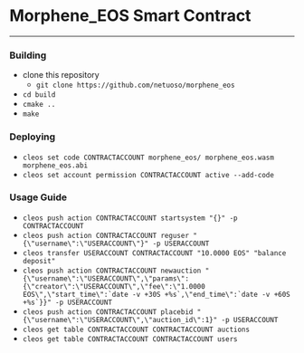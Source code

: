 # Morphene_EOS Smart Contract

---

### Building
- clone this repository
	- `git clone https://github.com/netuoso/morphene_eos`
- `cd build`
- `cmake ..`
- `make`

### Deploying
- `cleos set code CONTRACTACCOUNT morphene_eos/ morphene_eos.wasm morphene_eos.abi`
- `cleos set account permission CONTRACTACCOUNT active --add-code`

### Usage Guide
- `cleos push action CONTRACTACCOUNT startsystem "{}" -p CONTRACTACCOUNT`
- `cleos push action CONTRACTACCOUNT reguser "{\"username\":\"USERACCOUNT\"}" -p USERACCOUNT`
- `cleos transfer USERACCOUNT CONTRACTACCOUNT "10.0000 EOS" "balance deposit"`
- ```cleos push action CONTRACTACCOUNT newauction "{\"username\":\"USERACCOUNT\",\"params\":{\"creator\":\"USERACCOUNT\",\"fee\":\"1.0000 EOS\",\"start_time\":`date -v +30S +%s`,\"end_time\":`date -v +60S +%s`}}" -p USERACCOUNT```
- `cleos push action CONTRACTACCOUNT placebid "{\"username\":\"USERACCOUNT\",\"auction_id\":1}" -p USERACCOUNT`
- `cleos get table CONTRACTACCOUNT CONTRACTACCOUNT auctions`
- `cleos get table CONTRACTACCOUNT CONTRACTACCOUNT users`
